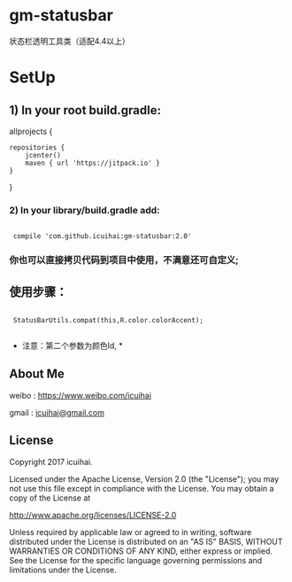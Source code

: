 # gm-statusbar
状态栏透明工具类（适配4.4以上）
# SetUp 
## 1) In your root build.gradle:
allprojects {

    repositories {
        jcenter()
        maven { url 'https://jitpack.io' }
    }
}
### 2) In your library/build.gradle add:
<pre><code>
 compile 'com.github.icuihai:gm-statusbar:2.0'
</code></pre>
### 你也可以直接拷贝代码到项目中使用，不满意还可自定义;
## 使用步骤：
<pre><code>
 StatusBarUtils.compat(this,R.color.colorAccent);
 </code></pre>
  * 注意：第二个参数为颜色Id, *
## About Me
weibo : <https://www.weibo.com/icuihai>

gmail  : icuihai@gmail.com
## License
Copyright 2017 icuihai.

Licensed under the Apache License, Version 2.0 (the "License");
you may not use this file except in compliance with the License.
You may obtain a copy of the License at

   http://www.apache.org/licenses/LICENSE-2.0

Unless required by applicable law or agreed to in writing, software
distributed under the License is distributed on an "AS IS" BASIS,
WITHOUT WARRANTIES OR CONDITIONS OF ANY KIND, either express or implied.
See the License for the specific language governing permissions and
limitations under the License.
